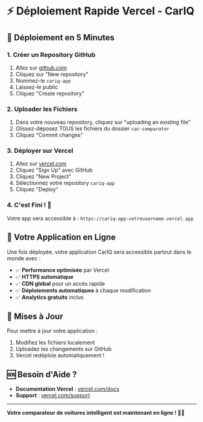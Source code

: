 # ⚡ Déploiement Rapide Vercel - CarIQ

## 🚀 Déploiement en 5 Minutes

### 1. Créer un Repository GitHub
1. Allez sur [github.com](https://github.com)
2. Cliquez sur "New repository"
3. Nommez-le `cariq-app`
4. Laissez-le public
5. Cliquez "Create repository"

### 2. Uploader les Fichiers
1. Dans votre nouveau repository, cliquez sur "uploading an existing file"
2. Glissez-déposez TOUS les fichiers du dossier `car-comparator`
3. Cliquez "Commit changes"

### 3. Déployer sur Vercel
1. Allez sur [vercel.com](https://vercel.com)
2. Cliquez "Sign Up" avec GitHub
3. Cliquez "New Project"
4. Sélectionnez votre repository `cariq-app`
5. Cliquez "Deploy"

### 4. C'est Fini ! 🎉
Votre app sera accessible à : `https://cariq-app-votreusername.vercel.app`

## 📱 Votre Application en Ligne

Une fois déployée, votre application CarIQ sera accessible partout dans le monde avec :

- ✅ **Performance optimisée** par Vercel
- ✅ **HTTPS automatique** 
- ✅ **CDN global** pour un accès rapide
- ✅ **Déploiements automatiques** à chaque modification
- ✅ **Analytics gratuits** inclus

## 🔄 Mises à Jour

Pour mettre à jour votre application :
1. Modifiez les fichiers localement
2. Uploadez les changements sur GitHub
3. Vercel redéploie automatiquement !

## 🆘 Besoin d'Aide ?

- **Documentation Vercel** : [vercel.com/docs](https://vercel.com/docs)
- **Support** : [vercel.com/support](https://vercel.com/support)

---

**Votre comparateur de voitures intelligent est maintenant en ligne ! 🚗✨** 